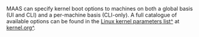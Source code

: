 <!-- deb-2-7-cli
||2.7|2.8|2.9|
|-----:|:-----:|:-----:|:-----:|
|Snap|[CLI](/t/kernel-boot-options/2778) ~ [UI](/t/kernel-boot-options/2779)|[CLI](/t/kernel-boot-options/2780) ~ [UI](/t/kernel-boot-options/2781)|[CLI](/t/kernel-boot-options/2782) ~ [UI](/t/kernel-boot-options/2783)|
|Packages|CLI ~ [UI](/t/kernel-boot-options/2785)|[CLI](/t/kernel-boot-options/2786) ~ [UI](/t/kernel-boot-options/2787)|[CLI](/t/kernel-boot-options/2788) ~ [UI](/t/kernel-boot-options/2789)|
 deb-2-7-cli -->

<!-- deb-2-7-ui
||2.7|2.8|2.9|
|-----:|:-----:|:-----:|:-----:|
|Snap|[CLI](/t/kernel-boot-options/2778) ~ [UI](/t/kernel-boot-options/2779)|[CLI](/t/kernel-boot-options/2780) ~ [UI](/t/kernel-boot-options/2781)|[CLI](/t/kernel-boot-options/2782) ~ [UI](/t/kernel-boot-options/2783)|
|Packages|[CLI](/t/kernel-boot-options/2784) ~ UI|[CLI](/t/kernel-boot-options/2786) ~ [UI](/t/kernel-boot-options/2787)|[CLI](/t/kernel-boot-options/2788) ~ [UI](/t/kernel-boot-options/2789)|
 deb-2-7-ui -->

<!-- deb-2-8-cli
||2.7|2.8|2.9|
|-----:|:-----:|:-----:|:-----:|
|Snap|[CLI](/t/kernel-boot-options/2778) ~ [UI](/t/kernel-boot-options/2779)|[CLI](/t/kernel-boot-options/2780) ~ [UI](/t/kernel-boot-options/2781)|[CLI](/t/kernel-boot-options/2782) ~ [UI](/t/kernel-boot-options/2783)|
|Packages|[CLI](/t/kernel-boot-options/2784) ~ [UI](/t/kernel-boot-options/2785)|CLI ~ [UI](/t/kernel-boot-options/2787)|[CLI](/t/kernel-boot-options/2788) ~ [UI](/t/kernel-boot-options/2789)|
 deb-2-8-cli -->

<!-- deb-2-8-ui
||2.7|2.8|2.9|
|-----:|:-----:|:-----:|:-----:|
|Snap|[CLI](/t/kernel-boot-options/2778) ~ [UI](/t/kernel-boot-options/2779)|[CLI](/t/kernel-boot-options/2780) ~ [UI](/t/kernel-boot-options/2781)|[CLI](/t/kernel-boot-options/2782) ~ [UI](/t/kernel-boot-options/2783)|
|Packages|[CLI](/t/kernel-boot-options/2784) ~ [UI](/t/kernel-boot-options/2785)|[CLI](/t/kernel-boot-options/2786) ~ UI|[CLI](/t/kernel-boot-options/2788) ~ [UI](/t/kernel-boot-options/2789)|
 deb-2-8-ui -->

<!-- deb-2-9-cli
||2.7|2.8|2.9|
|-----:|:-----:|:-----:|:-----:|
|Snap|[CLI](/t/kernel-boot-options/2778) ~ [UI](/t/kernel-boot-options/2779)|[CLI](/t/kernel-boot-options/2780) ~ [UI](/t/kernel-boot-options/2781)|[CLI](/t/kernel-boot-options/2782) ~ [UI](/t/kernel-boot-options/2783)|
|Packages|[CLI](/t/kernel-boot-options/2784) ~ [UI](/t/kernel-boot-options/2785)|[CLI](/t/kernel-boot-options/2786) ~ [UI](/t/kernel-boot-options/2787)|CLI ~ [UI](/t/kernel-boot-options/2789)|
 deb-2-9-cli -->

<!-- deb-2-9-ui
||2.7|2.8|2.9|
|-----:|:-----:|:-----:|:-----:|
|Snap|[CLI](/t/kernel-boot-options/2778) ~ [UI](/t/kernel-boot-options/2779)|[CLI](/t/kernel-boot-options/2780) ~ [UI](/t/kernel-boot-options/2781)|[CLI](/t/kernel-boot-options/2782) ~ [UI](/t/kernel-boot-options/2783)|
|Packages|[CLI](/t/kernel-boot-options/2784) ~ [UI](/t/kernel-boot-options/2785)|[CLI](/t/kernel-boot-options/2786) ~ [UI](/t/kernel-boot-options/2787)|[CLI](/t/kernel-boot-options/2788) ~ UI|
 deb-2-9-ui -->

<!-- snap-2-7-cli
||2.7|2.8|2.9|
|-----:|:-----:|:-----:|:-----:|
|Snap|CLI ~ [UI](/t/kernel-boot-options/2779)|[CLI](/t/kernel-boot-options/2780) ~ [UI](/t/kernel-boot-options/2781)|[CLI](/t/kernel-boot-options/2782) ~ [UI](/t/kernel-boot-options/2783)|
|Packages|[CLI](/t/kernel-boot-options/2784) ~ [UI](/t/kernel-boot-options/2785)|[CLI](/t/kernel-boot-options/2786) ~ [UI](/t/kernel-boot-options/2787)|[CLI](/t/kernel-boot-options/2788) ~ [UI](/t/kernel-boot-options/2789)|
 snap-2-7-cli -->

<!-- snap-2-7-ui
||2.7|2.8|2.9|
|-----:|:-----:|:-----:|:-----:|
|Snap|[CLI](/t/kernel-boot-options/2778) ~ UI|[CLI](/t/kernel-boot-options/2780) ~ [UI](/t/kernel-boot-options/2781)|[CLI](/t/kernel-boot-options/2782) ~ [UI](/t/kernel-boot-options/2783)|
|Packages|[CLI](/t/kernel-boot-options/2784) ~ [UI](/t/kernel-boot-options/2785)|[CLI](/t/kernel-boot-options/2786) ~ [UI](/t/kernel-boot-options/2787)|[CLI](/t/kernel-boot-options/2788) ~ [UI](/t/kernel-boot-options/2789)|
 snap-2-7-ui -->

<!-- snap-2-8-cli
||2.7|2.8|2.9|
|-----:|:-----:|:-----:|:-----:|
|Snap|[CLI](/t/kernel-boot-options/2778) ~ [UI](/t/kernel-boot-options/2779)|CLI ~ [UI](/t/kernel-boot-options/2781)|[CLI](/t/kernel-boot-options/2782) ~ [UI](/t/kernel-boot-options/2783)|
|Packages|[CLI](/t/kernel-boot-options/2784) ~ [UI](/t/kernel-boot-options/2785)|[CLI](/t/kernel-boot-options/2786) ~ [UI](/t/kernel-boot-options/2787)|[CLI](/t/kernel-boot-options/2788) ~ [UI](/t/kernel-boot-options/2789)|
 snap-2-8-cli -->

<!-- snap-2-8-ui
||2.7|2.8|2.9|
|-----:|:-----:|:-----:|:-----:|
|Snap|[CLI](/t/kernel-boot-options/2778) ~ [UI](/t/kernel-boot-options/2779)|[CLI](/t/kernel-boot-options/2780) ~ UI|[CLI](/t/kernel-boot-options/2782) ~ [UI](/t/kernel-boot-options/2783)|
|Packages|[CLI](/t/kernel-boot-options/2784) ~ [UI](/t/kernel-boot-options/2785)|[CLI](/t/kernel-boot-options/2786) ~ [UI](/t/kernel-boot-options/2787)|[CLI](/t/kernel-boot-options/2788) ~ [UI](/t/kernel-boot-options/2789)|
 snap-2-8-ui -->

<!-- snap-2-9-cli
||2.7|2.8|2.9|
|-----:|:-----:|:-----:|:-----:|
|Snap|[CLI](/t/kernel-boot-options/2778) ~ [UI](/t/kernel-boot-options/2779)|[CLI](/t/kernel-boot-options/2780) ~ [UI](/t/kernel-boot-options/2781)|CLI ~ [UI](/t/kernel-boot-options/2783)|
|Packages|[CLI](/t/kernel-boot-options/2784) ~ [UI](/t/kernel-boot-options/2785)|[CLI](/t/kernel-boot-options/2786) ~ [UI](/t/kernel-boot-options/2787)|[CLI](/t/kernel-boot-options/2788) ~ [UI](/t/kernel-boot-options/2789)|
 snap-2-9-cli -->

<!-- snap-2-9-ui
||2.7|2.8|2.9|
|-----:|:-----:|:-----:|:-----:|
|Snap|[CLI](/t/kernel-boot-options/2778) ~ [UI](/t/kernel-boot-options/2779)|[CLI](/t/kernel-boot-options/2780) ~ [UI](/t/kernel-boot-options/2781)|[CLI](/t/kernel-boot-options/2782) ~ UI|
|Packages|[CLI](/t/kernel-boot-options/2784) ~ [UI](/t/kernel-boot-options/2785)|[CLI](/t/kernel-boot-options/2786) ~ [UI](/t/kernel-boot-options/2787)|[CLI](/t/kernel-boot-options/2788) ~ [UI](/t/kernel-boot-options/2789)|
 snap-2-9-ui -->

MAAS can specify kernel boot options to machines on both a global basis (UI and CLI) and a per-machine basis (CLI-only). A full catalogue of available options can be found in the [Linux kernel parameters list^](https://www.kernel.org/doc/html/latest/admin-guide/kernel-parameters.html) at [kernel.org^](https://www.kernel.org).

<!-- snap-2-7-ui snap-2-8-ui snap-2-9-ui deb-2-7-ui deb-2-8-ui deb-2-9-ui

<h2 id="heading--global-kernel-boot-options">Global kernel boot options</h2>

To set kernel boot options globally, as an admin, open the 'Settings' page and on the 'General' tab scroll down to the 'Global Kernel Parameters' section:

<a href="https://assets.ubuntu.com/v1/8b793b6d-nodes-kernel-options__2.2_global.png" target = "_blank"><img src="https://assets.ubuntu.com/v1/8b793b6d-nodes-kernel-options__2.2_global.png"></a>

Type in the desired (space separated) options and click 'Save'. The contents of the field will be used as-is. Do not use extra characters.
snap-2-7-ui snap-2-8-ui snap-2-9-ui deb-2-7-ui deb-2-8-ui deb-2-9-ui -->

<!-- snap-2-7-cli snap-2-8-cli snap-2-9-cli deb-2-7-cli deb-2-8-cli deb-2-9-cli

#### Two questions you may have:

1. [How can I set global kernel boot options for all machines?](#heading--global-kernel-boot-options)
2. [How can I set kernel boot options for a specific machine?](#heading--per-node-kernel-boot-options)

<h2 id="heading--cli">Global kernel boot options</h2>

You can set kernel boot options and apply them to all machines with the CLI command:

``` bash
maas $PROFILE maas set-config name=kernel_opts value='$KERNEL_OPTIONS'
```

<h2 id="heading--per-node-kernel-boot-options">Per-machine kernel boot options</h2>

Per-machine kernel boot options are set using the CLI.

[note]
Per-machine boot options take precedence to global ones.
[/note]

To specify kernel boot options for an individual machine, first create a tag:

``` bash
maas $PROFILE tags create name='$TAG_NAME' \
    comment='$COMMENT' kernel_opts='$KERNEL_OPTIONS'
```

For example:

``` bash
maas $PROFILE tags create name='nomodeset' \
    comment='nomodeset kernel option' kernel_opts='nomodeset vga'
```

Next, assign the tag to the machine in question:

``` bash
maas $PROFILE tag update-nodes $TAG_NAME add=$SYSTEM_ID
```

If multiple tags attached to a machine have the `kernel_opts` defined, MAAS uses the first one found, in alphabetical order.

See the [CLI tag management](/t/cli-tag-management/801) section for more information about using the CLI to manage tags.
snap-2-7-cli snap-2-8-cli snap-2-9-cli deb-2-7-cli deb-2-8-cli deb-2-9-cli -->
